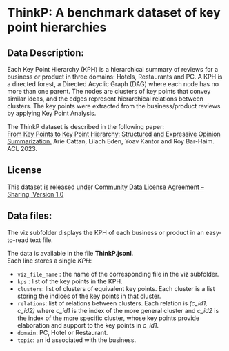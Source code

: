 # ThinkP: A benchmark dataset of key point hierarchies 

## Data Description:

Each Key Point Hierarchy (KPH) is a hierarchical summary of reviews for a business or product in three domains: Hotels, Restaurants and PC.
A KPH is a directed forest, a Directed Acyclic Graph (DAG) where each node has no more than one parent. The nodes are clusters of key points that convey similar ideas, and the edges represent hierarchical relations between clusters. The key points were extracted from the business/product reviews by applying Key Point Analysis.


The ThinkP dataset is described in the following paper:  
[From Key Points to Key Point Hierarchy: Structured and Expressive Opinion Summarization.](https://arxiv.org/abs/2306.03853) Arie Cattan, Lilach Eden, Yoav Kantor and Roy Bar-Haim. ACL 2023.

## License
This dataset is released under [Community Data License Agreement – Sharing, Version 1.0](https://cdla.dev/sharing-1-0/)

## Data files:
The viz subfolder displays the KPH of each business or product in an easy-to-read text file.

The data is available in the file **ThinkP.jsonl**.  
Each line stores a single *KPH*:
- `viz_file_name` : the name of the corresponding file in the viz subfolder.
- `kps` : list of the key points in the KPH.
- `clusters`: list of clusters of equivalent key points. Each cluster is a list storing the indices of the key points in that cluster.
- `relations`: list of relations between clusters. Each relation is *(c_id1, c_id2)* where *c_id1* is the index of the more general cluster and *c_id2* is the index of the more specific cluster, whose key points provide elaboration and support to the key points in *c_id1*.
- `domain`: PC, Hotel or Restaurant.
- `topic`: an id associated with the business.

